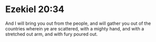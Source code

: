 # Ezekiel 20:34

And I will bring you out from the people, and will gather you out of the countries wherein ye are scattered, with a mighty hand, and with a stretched out arm, and with fury poured out.